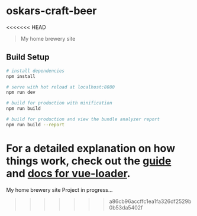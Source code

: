 # oskars-craft-beer
<<<<<<< HEAD

> My home brewery site

## Build Setup

``` bash
# install dependencies
npm install

# serve with hot reload at localhost:8080
npm run dev

# build for production with minification
npm run build

# build for production and view the bundle analyzer report
npm run build --report
```

For a detailed explanation on how things work, check out the [guide](http://vuejs-templates.github.io/webpack/) and [docs for vue-loader](http://vuejs.github.io/vue-loader).
=======
My home brewery site
Project in progress...
>>>>>>> a86cb96accffc1ea1fa326df2529b0b53da5402f
